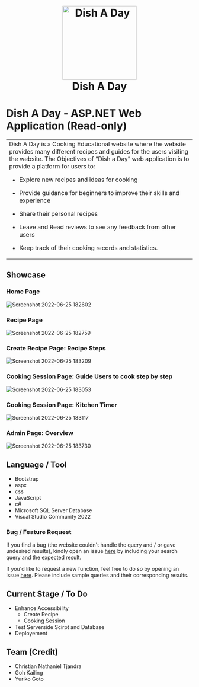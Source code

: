 <h1 align="center">
  <br>
  <a href="http://www.amitmerchant.com/electron-markdownify"><img src="https://user-images.githubusercontent.com/64601225/175770990-2641101a-a748-4532-a1bd-811ba45e65c8.jpg" alt="Dish A Day" width="200"></a>
  <br>
  Dish A Day
  <br>
</h1>


# Dish A Day - ASP.NET Web Application (Read-only)
<table>
<tr>
<td>
  Dish A Day is a Cooking Educational website where the website provides many different recipes and guides for the users visiting the website. The Objectives of “Dish a Day” web application is to provide a platform for users to: 

- Explore new recipes and ideas for cooking 

- Provide guidance for beginners to improve their skills and experience 

- Share their personal recipes 

- Leave and Read reviews to see any feedback from other users 

- Keep track of their cooking records and statistics. 
</tr>
</table>


## Showcase

### Home Page
![Screenshot 2022-06-25 182602](https://user-images.githubusercontent.com/64601225/175771109-fa7c2a80-f65a-4b9e-806c-d429c94f9dd5.jpg)

### Recipe Page
![Screenshot 2022-06-25 182759](https://user-images.githubusercontent.com/64601225/175771116-a97ab024-dc08-41b6-9818-6b8b9193a303.jpg)

### Create Recipe Page: Recipe Steps
![Screenshot 2022-06-25 183209](https://user-images.githubusercontent.com/64601225/175771127-5617d75e-f74f-42c6-adee-74dcf6c4e0d7.jpg)

### Cooking Session Page: Guide Users to cook step by step
![Screenshot 2022-06-25 183053](https://user-images.githubusercontent.com/64601225/175771123-c3fb5145-48d2-44a6-97a1-3bf2f34bf9d3.jpg)

### Cooking Session Page: Kitchen Timer
![Screenshot 2022-06-25 183117](https://user-images.githubusercontent.com/64601225/175771124-bd4d0965-29fd-4957-afe0-7eb28cac2e5c.jpg)

### Admin Page: Overview
![Screenshot 2022-06-25 183730](https://user-images.githubusercontent.com/64601225/175771131-cba4c05a-d287-4c4c-9fa9-e8b7f3a9c53e.jpg)


## Language / Tool 
- Bootstrap
- aspx
- css
- JavaScript
- c#
- Microsoft SQL Server Database
- Visual Studio Community 2022

### Bug / Feature Request

If you find a bug (the website couldn't handle the query and / or gave undesired results), kindly open an issue [here](https://github.com/gotoyuriko/dishaday/issues/new) by including your search query and the expected result.

If you'd like to request a new function, feel free to do so by opening an issue [here](https://github.com/gotoyuriko/dishaday/issues/new). Please include sample queries and their corresponding results.


## Current Stage / To Do
- Enhance Accessibility
  - Create Recipe
  - Cooking Session
- Test Serverside Scirpt and Database
- Deployement

## Team (Credit)
- Christian Nathaniel Tjandra
- Goh Kailing
- Yuriko Goto

